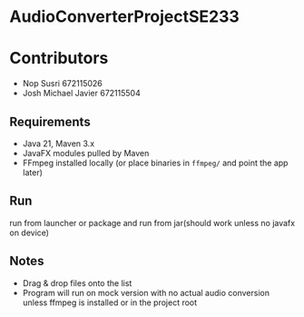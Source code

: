 # AudioConverterProjectSE233

# Contributors
- Nop Susri 672115026
- Josh Michael Javier 672115504

## Requirements
- Java 21, Maven 3.x
- JavaFX modules pulled by Maven
- FFmpeg installed locally (or place binaries in `ffmpeg/` and point the app later)

## Run
run from launcher or package and run from jar(should work unless no javafx on device)

## Notes
- Drag & drop files onto the list
- Program will run on mock version with no actual audio conversion unless ffmpeg is installed or in the project root
